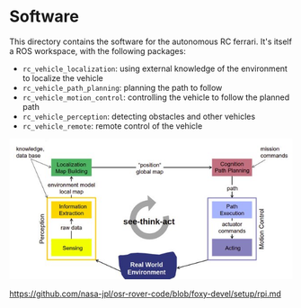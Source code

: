 # Software

This directory contains the software for the autonomous RC ferrari.
It's itself a ROS workspace, with the following packages:

- `rc_vehicle_localization`: using external knowledge of the environment to localize the vehicle
- `rc_vehicle_path_planning`: planning the path to follow
- `rc_vehicle_motion_control`: controlling the vehicle to follow the planned path
- `rc_vehicle_perception`: detecting obstacles and other vehicles
- `rc_vehicle_remote`: remote control of the vehicle

![See-Think-Act](.resources/See-Think-Act%20cycle.jpg)

https://github.com/nasa-jpl/osr-rover-code/blob/foxy-devel/setup/rpi.md